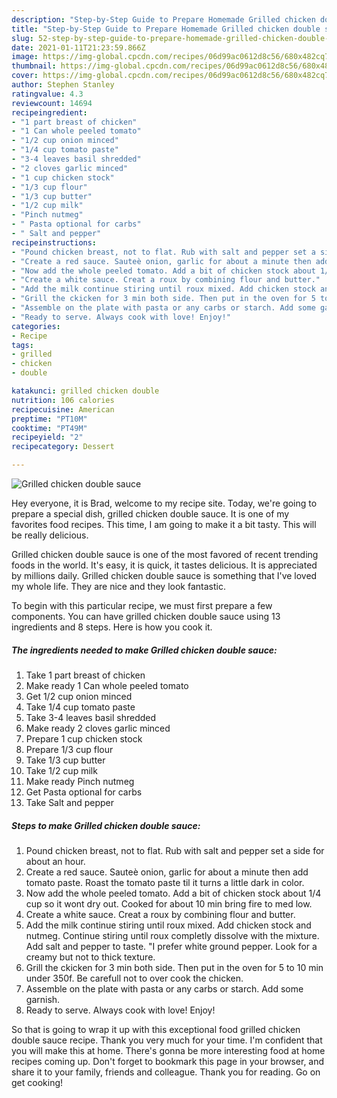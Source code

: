 ```yaml
---
description: "Step-by-Step Guide to Prepare Homemade Grilled chicken double sauce"
title: "Step-by-Step Guide to Prepare Homemade Grilled chicken double sauce"
slug: 52-step-by-step-guide-to-prepare-homemade-grilled-chicken-double-sauce
date: 2021-01-11T21:23:59.866Z
image: https://img-global.cpcdn.com/recipes/06d99ac0612d8c56/680x482cq70/grilled-chicken-double-sauce-recipe-main-photo.jpg
thumbnail: https://img-global.cpcdn.com/recipes/06d99ac0612d8c56/680x482cq70/grilled-chicken-double-sauce-recipe-main-photo.jpg
cover: https://img-global.cpcdn.com/recipes/06d99ac0612d8c56/680x482cq70/grilled-chicken-double-sauce-recipe-main-photo.jpg
author: Stephen Stanley
ratingvalue: 4.3
reviewcount: 14694
recipeingredient:
- "1 part breast of chicken"
- "1 Can whole peeled tomato"
- "1/2 cup onion minced"
- "1/4 cup tomato paste"
- "3-4 leaves basil shredded"
- "2 cloves garlic minced"
- "1 cup chicken stock"
- "1/3 cup flour"
- "1/3 cup butter"
- "1/2 cup milk"
- "Pinch nutmeg"
- " Pasta optional for carbs"
- " Salt and pepper"
recipeinstructions:
- "Pound chicken breast, not to flat. Rub with salt and pepper set a side for about an hour."
- "Create a red sauce. Sauteè onion, garlic for about a minute then add tomato paste. Roast the tomato paste til it turns a little dark in color."
- "Now add the whole peeled tomato. Add a bit of chicken stock about 1/4 cup so it wont dry out. Cooked for about 10 min bring fire to med low."
- "Create a white sauce. Creat a roux by combining flour and butter."
- "Add the milk continue stiring until roux mixed. Add chicken stock and nutmeg. Continue stiring until roux completly dissolve with the mixture. Add salt and pepper to taste. &#34;I prefer white ground pepper. Look for a creamy but not to thick texture."
- "Grill the ckicken for 3 min both side. Then put in the oven for 5 to 10 min under 350f. Be carefull not to over cook the chicken."
- "Assemble on the plate with pasta or any carbs or starch. Add some garnish."
- "Ready to serve. Always cook with love! Enjoy!"
categories:
- Recipe
tags:
- grilled
- chicken
- double

katakunci: grilled chicken double 
nutrition: 106 calories
recipecuisine: American
preptime: "PT10M"
cooktime: "PT49M"
recipeyield: "2"
recipecategory: Dessert

---
```



![Grilled chicken double sauce](https://img-global.cpcdn.com/recipes/06d99ac0612d8c56/680x482cq70/grilled-chicken-double-sauce-recipe-main-photo.jpg)

Hey everyone, it is Brad, welcome to my recipe site. Today, we're going to prepare a special dish, grilled chicken double sauce. It is one of my favorites food recipes. This time, I am going to make it a bit tasty. This will be really delicious.



Grilled chicken double sauce is one of the most favored of recent trending foods in the world. It's easy, it is quick, it tastes delicious. It is appreciated by millions daily. Grilled chicken double sauce is something that I've loved my whole life. They are nice and they look fantastic.


To begin with this particular recipe, we must first prepare a few components. You can have grilled chicken double sauce using 13 ingredients and 8 steps. Here is how you cook it.

<!--inarticleads1-->

##### The ingredients needed to make Grilled chicken double sauce:

1. Take 1 part breast of chicken
1. Make ready 1 Can whole peeled tomato
1. Get 1/2 cup onion minced
1. Take 1/4 cup tomato paste
1. Take 3-4 leaves basil shredded
1. Make ready 2 cloves garlic minced
1. Prepare 1 cup chicken stock
1. Prepare 1/3 cup flour
1. Take 1/3 cup butter
1. Take 1/2 cup milk
1. Make ready Pinch nutmeg
1. Get  Pasta optional for carbs
1. Take  Salt and pepper




<!--inarticleads2-->

##### Steps to make Grilled chicken double sauce:

1. Pound chicken breast, not to flat. Rub with salt and pepper set a side for about an hour.
1. Create a red sauce. Sauteè onion, garlic for about a minute then add tomato paste. Roast the tomato paste til it turns a little dark in color.
1. Now add the whole peeled tomato. Add a bit of chicken stock about 1/4 cup so it wont dry out. Cooked for about 10 min bring fire to med low.
1. Create a white sauce. Creat a roux by combining flour and butter.
1. Add the milk continue stiring until roux mixed. Add chicken stock and nutmeg. Continue stiring until roux completly dissolve with the mixture. Add salt and pepper to taste. &#34;I prefer white ground pepper. Look for a creamy but not to thick texture.
1. Grill the ckicken for 3 min both side. Then put in the oven for 5 to 10 min under 350f. Be carefull not to over cook the chicken.
1. Assemble on the plate with pasta or any carbs or starch. Add some garnish.
1. Ready to serve. Always cook with love! Enjoy!




So that is going to wrap it up with this exceptional food grilled chicken double sauce recipe. Thank you very much for your time. I'm confident that you will make this at home. There's gonna be more interesting food at home recipes coming up. Don't forget to bookmark this page in your browser, and share it to your family, friends and colleague. Thank you for reading. Go on get cooking!
